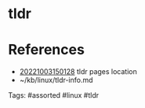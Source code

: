 # tldr

# References
- [20221003150128](/zet/20221003150128/README.md) tldr pages location
- ~/kb/linux/tldr-info.md

Tags:
    #assorted #linux #tldr
